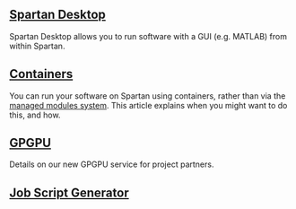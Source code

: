 ## [Spartan Desktop](desktop.md)

Spartan Desktop allows you to run software with a GUI (e.g. MATLAB) from within Spartan.


## [Containers](containers.md)

You can run your software on Spartan using containers, rather than via the [managed modules system](/software.md). This article explains when you might want to do this, and how.

## [GPGPU](/gpu.md)

Details on our new GPGPU service for project partners.

## [Job Script Generator](script_generator.md)